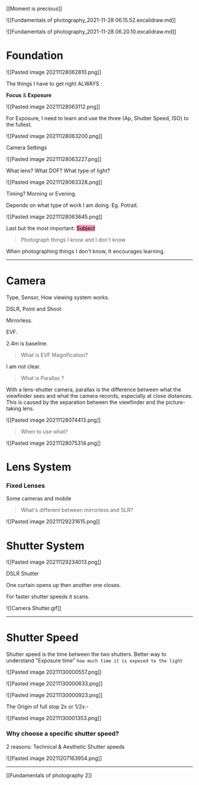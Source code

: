 

[[Moment is precious]]


![[Fundamentals of photography_2021-11-28 06.15.52.excalidraw.md]]




![[Fundamentals of photography_2021-11-28 06.20.10.excalidraw.md]]


# Foundation

![[Pasted image 20211128062810.png]]

The things I have to get right ALWAYS : 

**Focus** 
& 
**Exposure**

![[Pasted image 20211128063112.png]]

For Exposure, I need to learn and use the three (Ap, Shutter Speed, ISO) to the fullest.


![[Pasted image 20211128063200.png]]

Camera Settings

![[Pasted image 20211128063227.png]]

What lens? What DOF? What type of light?

![[Pasted image 20211128063328.png]]

Timing?
Morning or Evening.

Depends on what type of work I am doing. Eg. Potrait.


![[Pasted image 20211128063645.png]]

Last but the most important: <mark style="background: #FF5582A6;">Subject</mark> 


> Photograph things I know and I don't know

When photographing things I don't know, It encourages learning.

---




# Camera

Type, Sensor, How viewing system works. 

DSLR, Point and Shoot

Mirrorless.

EVF.

2.4m is baseline.

> What is EVF Magnification?

I am not clear.

> What is Parallax ?

With a lens-shutter camera, parallax is the difference between what the viewfinder sees and what the camera records, especially at close distances. This is caused by the separation between the viewfinder and the picture-taking lens.

![[Pasted image 20211128074413.png]]

> When to use what?

![[Pasted image 20211128075314.png]]


# Lens System

### Fixed Lenses

Some cameras and mobile

>What's different between mirrorless and SLR?

![[Pasted image 20211129231615.png]]


# Shutter System

![[Pasted image 20211129234013.png]]

DSLR Shutter

One curtain opens up then another one closes. 

For faster shutter speeds it scans.

![[Camera Shutter.gif]]



---


# Shutter Speed

Shutter speed is the time between the two shutters.
Better way to understand "Exposure time" `how much time it is exposed to the light`



![[Pasted image 20211130000557.png]]

![[Pasted image 20211130000633.png]]

![[Pasted image 20211130000923.png]]

The Origin of full stop 2x or 1/2x:-

![[Pasted image 20211130001353.png]]

### Why choose a specific shutter speed?

2 reasons: Technical & Aesthetic Shutter speeds

![[Pasted image 20211207163954.png]]

---

[[Fundamentals of photography 2]]